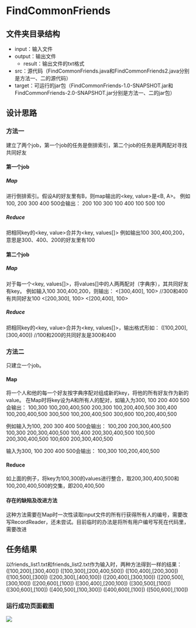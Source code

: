 # FindCommonFriends
## 文件夹目录结构
* input：输入文件
* output：输出文件
    * result：输出文件的txt格式
* src：源代码（FindCommonFriends.java和FindCommonFriends2.java分别是方法一、二的源代码）
* target：可运行的jar包（FindCommonFriends-1.0-SNAPSHOT.jar和FindCommonFriends-2.0-SNAPSHOT.jar分别是方法一、二的jar包）

## 设计思路
### 方法一
建立了两个job，第一个job的任务是倒排索引，第二个job的任务是两两配对寻找共同好友
#### 第一个job
##### Map
进行倒排索引。假设A的好友里有B，则map输出的<key, value>是<B, A>。
例如100, 200 300 400 500会输出：
200 100
300 100
400 100
500 100
##### Reduce
把相同key的<key, value>合并为<key, values[]>
例如输出100 300,400,200，意思是300、400、200的好友里有100
#### 第二个job
##### Map
对于每一个<key, values[]>，将values[]中的人两两配对（字典序），其共同好友有key。
例如输入100 300,400,200，则输出：
<[300,400], 100> //300和400有共同好友100
<[200,300], 100>
<[200,400], 100>
##### Reduce
把相同key的<key, value>合并为<key, values[]>，输出格式形如：
([100,200],[300,400]) //100和200的共同好友是300和400

### 方法二
只建立一个job。
#### Map
将一个人和他的每一个好友按字典序配对组成新的key，将他的所有好友作为新的value。
在Map时将key设为A和所有人的配对，如输入为300, 100 200 400 500会输出：
100,300 100,200,400,500
200,300 100,200,400,500
300,400 100,200,400,500
300,500 100,200,400,500
300,600 100,200,400,500

例如输入为100, 200 300 400 500会输出：
100,200 200,300,400,500
100,300 200,300,400,500
100,400 200,300,400,500
100,500 200,300,400,500
100,600 200,300,400,500

输入为300, 100 200 400 500会输出：
100,300 100,200,400,500
#### Reduce
如上面的例子，将key为100,300的values进行整合，取200,300,400,500和100,200,400,500的交集，即200,400,500
#### 存在的缺陷及改进方法
这种方法需要在Map时一次性读取input文件的所有行获得所有人的编号，需要改写RecordReader，还未尝试。目前临时的办法是将所有用户编号写死在代码里，需要改进

## 任务结果
以friends_list1.txt和friends_list2.txt作为输入时，两种方法得到一样的结果：
([100,200],[300,400])
([100,300],[200,400,500])
([100,400],[200,300])
([100,500],[300])
([200,300],[400,100])
([200,400],[300,100])
([200,500],[300,100])
([200,600],[100])
([300,400],[200,100])
([300,500],[100])
([300,600],[100])
([400,500],[100,300])
([400,600],[100])
([500,600],[100])
### 运行成功页面截图
![](https://finclaw.oss-cn-shenzhen.aliyuncs.com/img/map_reduce.png)
